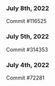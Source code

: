### July 8th, 2022

Commit #116525

### July 5th, 2022

Commit #314353


### July 4th, 2022

Commit #72281
